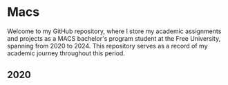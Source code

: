 # Macs

Welcome to my GitHub repository, where I store my academic assignments and projects as a MACS bachelor's program student at the Free University, spanning from 2020 to 2024. This repository serves as a record of my academic journey throughout this period.

## 2020

